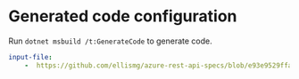 # Generated code configuration

Run `dotnet msbuild /t:GenerateCode` to generate code.

``` yaml
input-file:
    -  https://github.com/ellismg/azure-rest-api-specs/blob/e93e9529ffa1a3ace9b260070de4bfdf57be17e4/specification/eventgrid/data-plane/Microsoft.EventGrid/stable/2018-01-01/EventGrid.json
```
